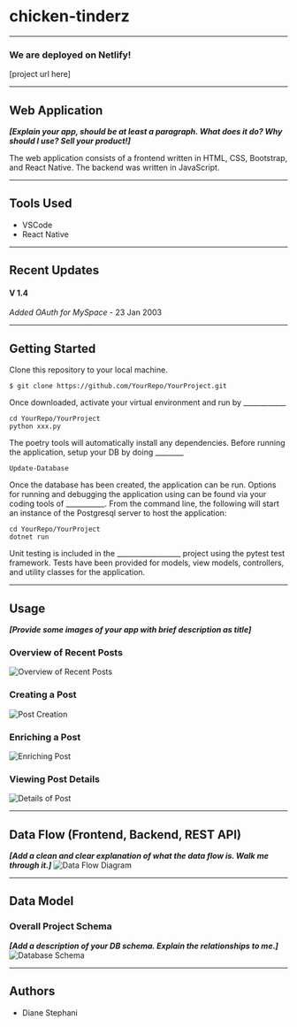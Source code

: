 # chicken-tinderz

---
### We are deployed on Netlify!

[project url here]

---
## Web Application
***[Explain your app, should be at least a paragraph. What does it do? Why should I use? Sell your product!]***

The web application consists of a frontend written in HTML, CSS,
Bootstrap, and React Native. The backend was written in JavaScript.

---

## Tools Used
- VSCode
- React Native

---

## Recent Updates

#### V 1.4
*Added OAuth for MySpace* - 23 Jan 2003

---

## Getting Started

Clone this repository to your local machine.

```
$ git clone https://github.com/YourRepo/YourProject.git
```
Once downloaded, activate your virtual environment and run by ____________
```
cd YourRepo/YourProject
python xxx.py
```
The poetry tools will automatically install any dependencies. Before running the application, setup your DB by doing ________
```
Update-Database
```
Once the database has been created, the application can be run. Options for running and debugging the application using can be found via your coding tools of ___________. From the command line, the following will start an instance of the Postgresql server to host the application:
```
cd YourRepo/YourProject
dotnet run
```
Unit testing is included in the __________________ project using the pytest test framework. Tests have been provided for models, view models, controllers, and utility classes for the application.

---

## Usage
***[Provide some images of your app with brief description as title]***

### Overview of Recent Posts
![Overview of Recent Posts](https://via.placeholder.com/500x250)

### Creating a Post
![Post Creation](https://via.placeholder.com/500x250)

### Enriching a Post
![Enriching Post](https://via.placeholder.com/500x250)

### Viewing Post Details
![Details of Post](https://via.placeholder.com/500x250)

---
## Data Flow (Frontend, Backend, REST API)
***[Add a clean and clear explanation of what the data flow is. Walk me through it.]***
![Data Flow Diagram](/assets/img/Flowchart.png)

---
## Data Model

### Overall Project Schema
***[Add a description of your DB schema. Explain the relationships to me.]***
![Database Schema](/assets/img/ERD.png)

---

## Authors
- Diane Stephani